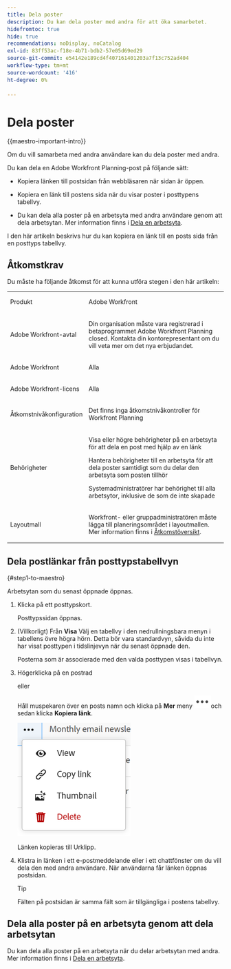```yaml
---
title: Dela poster
description: Du kan dela poster med andra för att öka samarbetet.
hidefromtoc: true
hide: true
recommendations: noDisplay, noCatalog
exl-id: 83ff53ac-f18e-4b71-bdb2-57e05d69ed29
source-git-commit: e54142e189cd4f407161401203a7f13c752ad404
workflow-type: tm+mt
source-wordcount: '416'
ht-degree: 0%

---
```


<!--update the metadata with real information when making this available in TOC and in the left nav-->
<!--should this move to the Access folder when we have sharing for ALL the objects???-->

# Dela poster

{{maestro-important-intro}}

Om du vill samarbeta med andra användare kan du dela poster med andra.

Du kan dela en Adobe Workfront Planning-post på följande sätt:

* Kopiera länken till postsidan från webbläsaren när sidan är öppen.

* Kopiera en länk till postens sida när du visar poster i posttypens tabellvy.

* Du kan dela alla poster på en arbetsyta med andra användare genom att dela arbetsytan. Mer information finns i [Dela en arbetsyta](/help/quicksilver/maestro/access/share-workspaces.md).

I den här artikeln beskrivs hur du kan kopiera en länk till en posts sida från en posttyps tabellvy.

## Åtkomstkrav

Du måste ha följande åtkomst för att kunna utföra stegen i den här artikeln:

<table style="table-layout:auto">
 <col>
 </col>
 <col>
 </col>
 <tbody>
    <tr>
<tr>
<td>
   <p> Produkt</p> </td>
   <td>
   <p> Adobe Workfront</p> </td>
  </tr>  
 <td role="rowheader"><p>Adobe Workfront-avtal</p></td>
   <td>
<p>Din organisation måste vara registrerad i betaprogrammet Adobe Workfront Planning closed. Kontakta din kontorepresentant om du vill veta mer om det nya erbjudandet. </p>
   </td>
  </tr>
  <tr>
   <td role="rowheader"><p>Adobe Workfront</p></td>
   <td>
<p>Alla</p>
   </td>
  </tr>
  <tr>
   <td role="rowheader"><p>Adobe Workfront-licens</p></td>
   <td>
   <p>Alla</p> 
  </td>
  </tr>

<tr>
   <td role="rowheader"><p>Åtkomstnivåkonfiguration</p></td>
   <td> <p>Det finns inga åtkomstnivåkontroller för Workfront Planning</p>  
</td>
  </tr>
<tr>
   <td role="rowheader"><p>Behörigheter</p></td>
   <td> <p>Visa eller högre behörigheter på en arbetsyta för att dela en post med hjälp av en länk </p>
   <p>Hantera behörigheter till en arbetsyta för att dela poster samtidigt som du delar den arbetsyta som posten tillhör </p>
   <p>Systemadministratörer har behörighet till alla arbetsytor, inklusive de som de inte skapade</p>
</td>
  </tr>
<tr>
   <td role="rowheader"><p>Layoutmall</p></td>
   <td> <p>Workfront- eller gruppadministratören måste lägga till planeringsområdet i layoutmallen. Mer information finns i <a href="../access/access-overview.md">Åtkomstöversikt</a>. </p>  
</td>
  </tr>

</tbody>
</table>






<!--Maybe enable this at GA - but Maestro is not supposed to have Access controls in the Workfront Access Level: 
>[!NOTE]
>
>If you don't have access, ask your Workfront administrator if they set additional restrictions in your access level. For information on how a Workfront administrator can change your access level, see [Create or modify custom access levels](../administration-and-setup/add-users/configure-and-grant-access/create-modify-access-levels.md). -->

<!-- Notes to add for the table: for the "Workfront plans" row: the above is only for closed beta; when going to GA - activate the following plans:    
<p>Current plan: Prime and Ultimate</p>
<p>Legacy plan: Enterprise</p>-->

<!-- Notes for the table: for the "Workfront access" row: <p>For more information, see <a href="../../administration-and-setup/add-users/access-levels-and-object-permissions/wf-licenses.md" class="MCXref xref">Adobe Workfront licenses overview</a>.</p>-->

## Dela postlänkar från posttypstabellvyn

{#step1-to-maestro}

Arbetsytan som du senast öppnade öppnas.
1. Klicka på ett posttypskort.

   Posttypssidan öppnas.
1. (Villkorligt) Från **Visa** Välj en tabellvy i den nedrullningsbara menyn i tabellens övre högra hörn. Detta bör vara standardvyn, såvida du inte har visat posttypen i tidslinjevyn när du senast öppnade den.

   Posterna som är associerade med den valda posttypen visas i tabellvyn.
1. Högerklicka på en postrad

   eller

   Håll muspekaren över en posts namn och klicka på **Mer** meny ![](assets/more-menu.png)och sedan klicka **Kopiera länk**.

   ![](assets/contextual-menu-for-record-row.png)

   Länken kopieras till Urklipp.

1. Klistra in länken i ett e-postmeddelande eller i ett chattfönster om du vill dela den med andra användare. När användarna får länken öppnas postsidan.

   >[!TIP]
   >
   >Fälten på postsidan är samma fält som är tillgängliga i postens tabellvy.


   <!--add there when it will be available: if they have access to this record-->

## Dela alla poster på en arbetsyta genom att dela arbetsytan

Du kan dela alla poster på en arbetsyta när du delar arbetsytan med andra. Mer information finns i [Dela en arbetsyta](/help/quicksilver/maestro/access/share-workspaces.md).
